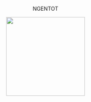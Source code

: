 <p align="center">NGENTOT</p>


<p align="center"><a href="https://heroku.com/deploy?template=https://github.com/Zora24/Lord-Userbot/tree/Lord-Userbot"> <img src="https://telegra.ph/file/1c24cf04490f65ea3081e.jpg" width="210" height="210" /></a></p>
